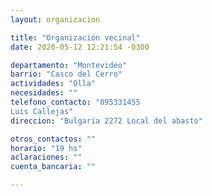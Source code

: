 ```yaml
---
layout: organizacion

title: "Organización vecinal"
date: 2020-05-12 12:21:54 -0300

departamento: "Montevideo"
barrio: "Casco del Cerro"
actividades: "Olla"
necesidades: ""
telefono_contacto: "095331455
Luis Callejas"
direccion: "Bulgaria 2272 Local del abasto"

otros_contactos: ""
horario: "19 hs"
aclaraciones: ""
cuenta_bancaria: ""

---
```

